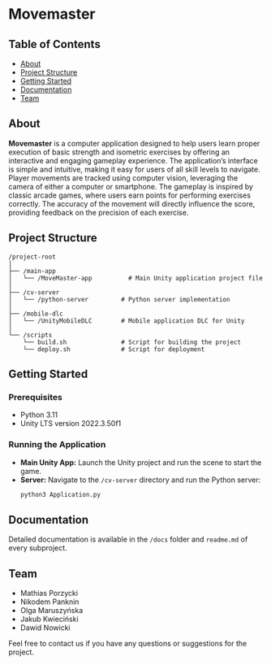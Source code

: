 
# Movemaster

## Table of Contents
- [About](#about)
- [Project Structure](#project-structure)
- [Getting Started](#getting-started)
- [Documentation](#documentation)
- [Team](#team)

## About
**Movemaster** is a computer application designed to help users learn proper execution of basic strength and isometric exercises by offering an interactive and engaging gameplay experience. The application’s interface is simple and intuitive, making it easy for users of all skill levels to navigate. Player movements are tracked using computer vision, leveraging the camera of either a computer or smartphone. The gameplay is inspired by classic arcade games, where users earn points for performing exercises correctly. The accuracy of the movement will directly influence the score, providing feedback on the precision of each exercise.


## Project Structure
```
/project-root
│
├── /main-app
│   └── /MoveMaster-app          # Main Unity application project file
│
├── /cv-server
│   └── /python-server         # Python server implementation
│
├── /mobile-dlc
│   └── /UnityMobileDLC        # Mobile application DLC for Unity
│
└── /scripts
    └── build.sh               # Script for building the project
    └── deploy.sh              # Script for deployment
```

## Getting Started

### Prerequisites
- Python 3.11
- Unity LTS version 2022.3.50f1

### Running the Application
- **Main Unity App:** Launch the Unity project and run the scene to start the game.
- **Server:** Navigate to the `/cv-server` directory and run the Python server:
  ```bash
  python3 Application.py
  ```

## Documentation
Detailed documentation is available in the `/docs` folder and `readme.md` of every subproject.

## Team
- Mathias Porzycki
- Nikodem Panknin
- Olga Maruszyńska
- Jakub Kwieciński
- Dawid Nowicki

Feel free to contact us if you have any questions or suggestions for the project.
